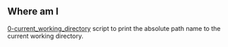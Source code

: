 ## Where am I
[0-current_working_directory](./0-current_working_directory) script to print the absolute path name to the current working directory.
